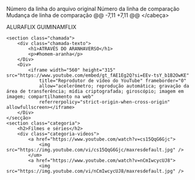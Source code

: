 
Número da linha do arquivo original	Número da linha de comparação	Mudança de linha de comparação
@@ -7,11 +7,11 @@
    <link
        href="https://fonts.googleapis.com/css2?family=Chakra+Petch:ital,wght@0,300;0,400;0,500;0,600;0,700;1,300;1,400;1,500;1,600;1,700&display=swap"
        rel="folha de estilo">
    <title>Aluraflix</title>
    <title>Guiminamflix</title>
</cabeça>

<corpo>
    <cabeçalho>ALURAFLIX</cabeçalho>
    <cabeçalho>GUIMINAMFLIX</cabeçalho>

    <section class="chamada">
        <div class="chamada-texto">
            <h1>ATRAVÉS DO ARANHAVERSO</h1>
            <p>#homem-aranha</p>
        </Div>
        <Div>
            <iframe width="560" height="315" src="https://www.youtube.com/embed/gt_fAE1Eg2Q?si=EEv-tsY_b1B2OwKE"
                title="Reprodutor de vídeo do YouTube" frameborder="0"
                allow="acelerômetro; reprodução automática; gravação da área de transferência; mídia criptografada; giroscópio; imagem em imagem; compartilhamento na web"
                referrerpolicy="strict-origin-when-cross-origin" allowfullscreen></iframe>
        </Div>
    </secção>
    <section class="categoria">
        <h2>Filmes e séries</h2>
        <div class="categoria-videos">
            <a href="https://www.youtube.com/watch?v=cs15QqG6Gjc">
                <img src="https://img.youtube.com/vi/cs15QqG6Gjc/maxresdefault.jpg" />
            </um>
            <a href="https://www.youtube.com/watch?v=nCmIwcycUJ8">
                <img src="https://img.youtube.com/vi/nCmIwcycUJ8/maxresdefault.jpg" />
